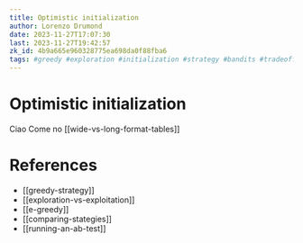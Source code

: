 ```yaml
---
title: Optimistic initialization
author: Lorenzo Drumond
date: 2023-11-27T17:07:30
last: 2023-11-27T19:42:57
zk_id: 4b9a665e960328775ea698da0f88fba6
tags: #greedy #exploration #initialization #strategy #bandits #tradeoff #decaying #medium #regret #math #multi_armed #statistics #exploitation
---
```



# Optimistic initialization
Ciao
Come no
[[wide-vs-long-format-tables]]

# References
- [[greedy-strategy]]
- [[exploration-vs-exploitation]]
- [[e-greedy]]
- [[comparing-stategies]]
- [[running-an-ab-test]]
